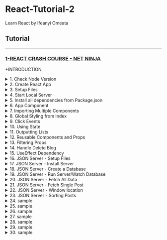 # React-Tutorial-2
Learn React by Ifeanyi Omeata

## Tutorial

---

### [1-REACT CRASH COURSE - NET NINJA](#)

+INTRODUCTION

<details>
  <summary>1. Check Node Version</summary>

```bash
node -v
```

</details>

<details>
  <summary>2. Create React App</summary>

```bash
npx create-react-app dojo-blog
```

</details>

<details>
  <summary>3. Setup Files</summary>

Index.js:

```Javascript
import React from 'react';
import ReactDOM from 'react-dom/client';
import './index.css';
import App from './App';

const root = ReactDOM.createRoot(document.getElementById('root'));
root.render(
  <React.StrictMode>
    <App />
  </React.StrictMode>
);

```

App.js:

```Javascript
import logo from './logo.svg';
import './App.css';

function App() {
  return (
    <div className="App">
      <header className="App-header">
        <img src={logo} className="App-logo" alt="logo" />
        <p>
          Edit <code>src/App.js</code> and save to reload.
        </p>
        <a
          className="App-link"
          href="https://reactjs.org"
          target="_blank"
          rel="noopener noreferrer"
        >
          Learn React
        </a>
      </header>
    </div>
  );
}

export default App;

```

Index.html:

```HTML
<!DOCTYPE html>
<html lang="en">
  <head>
    <meta charset="utf-8" />
    <link rel="icon" href="%PUBLIC_URL%/favicon.ico" />
    <meta name="viewport" content="width=device-width, initial-scale=1" />
    <meta name="theme-color" content="#000000" />
    <meta
      name="description"
      content="Web site created using create-react-app"
    />
    <link rel="apple-touch-icon" href="%PUBLIC_URL%/logo192.png" />
    <!--
      manifest.json provides metadata used when your web app is installed on a
      user's mobile device or desktop. See https://developers.google.com/web/fundamentals/web-app-manifest/
    -->
    <link rel="manifest" href="%PUBLIC_URL%/manifest.json" />
    <!--
      Notice the use of %PUBLIC_URL% in the tags above.
      It will be replaced with the URL of the `public` folder during the build.
      Only files inside the `public` folder can be referenced from the HTML.

      Unlike "/favicon.ico" or "favicon.ico", "%PUBLIC_URL%/favicon.ico" will
      work correctly both with client-side routing and a non-root public URL.
      Learn how to configure a non-root public URL by running `npm run build`.
    -->
    <title>React App</title>
  </head>
  <body>
    <noscript>You need to enable JavaScript to run this app.</noscript>
    <div id="root"></div>
    <!--
      This HTML file is a template.
      If you open it directly in the browser, you will see an empty page.

      You can add webfonts, meta tags, or analytics to this file.
      The build step will place the bundled scripts into the <body> tag.

      To begin the development, run `npm start` or `yarn start`.
      To create a production bundle, use `npm run build` or `yarn build`.
    -->
  </body>
</html>

```

</details>

<details>
  <summary>4. Start Local Server</summary>

```bash
npm run start
```

```Javascript
// Compiled successfully!

// You can now view dojo-blog in the browser.

//   Local:            http://localhost:3000
//   On Your Network:  http://192.168.178.68:3000

// Note that the development build is not optimized.
// To create a production build, use npm run build.

// webpack compiled successfully

```

</details>

<details>
  <summary>5. Install all dependencies from Package.json</summary>

```bash
npm install
```

</details>

<details>
  <summary>6. App Component</summary>

App.js:

```Javascript
import './App.css';

function App() {
  const title = 'Welcome to the new blog';
  const likes = 50;
  const person = { name: 'yoshi' , age: 30 };
  const link = 'http://www.google.com';

  return (
    <div className="App">
      <header className="App-header">
        <h1>App Component</h1>
        <h2>{ title}</h2>
        <p>Liked { likes } times</p>
        <p>{ person.name }</p>
        <p>{ 10 }</p>
        <p>{ "hello, ninjas" }</p>
        <p>{ [1,2,3,4,5] }</p>
        <p>{Math.random() * 10 }</p>

        <a href={link}>Google Site</a>
      </header>
    </div>
  );
}

export default App;
```

</details>

<details>
  <summary>7. Importing Multiple Components</summary>

App.js:

```Javascript
import './App.css';
import Navbar from './components/Navbar';
import Home from './components/Home';

function App() {

  return (
    <div className="App">
      <Navbar />
      <header className="content">
        <Home />
      </header>
    </div>
  );
}

export default App;
```

Navbar.js:

```Javascript
const Navbar = () => {
    return (
        <nav className="navbar">
            <h1>The Dojo Blog</h1>
            <div className="links">
                <a href="/">Home</a>
                <a href="/create" style={{
                    color: "white",
                    backgroundColor: "#f1356d",
                    borderRadius: "8px",
                    padding: "5px",
                    textDecoration: "none"
                }}>New Blog</a>
            </div>
        </nav>
    );
}

export default Navbar;
```

Home.js:

```Javascript
const Home = ()=> {
    return (
        <div className="home">
            <h2>This is the Homepage</h2>
        </div>
    );
}

export default Home;
```

</details>

<details>
  <summary>8. Global Styling from Index</summary>

Index.js:

```Javascript
import React from 'react';
import ReactDOM from 'react-dom/client';
import './index.css';
import App from './App';

const root = ReactDOM.createRoot(document.getElementById('root'));
root.render(
  <React.StrictMode>
    <App />
  </React.StrictMode>
);

```

App.js:

```Javascript
import Navbar from './components/Navbar';
import Home from './components/Home';

function App() {

  return (
    <div className="App">
      <Navbar />
      <header className="content">
        <Home />
      </header>
    </div>
  );
}

export default App;
```

Index.css:

```CSS
@import url('https://fonts.googleapis.com/css2?family=Quicksand:wght@300;400;500;600;700&display=swap');

/* base styles */
* {
  margin: 0;
  font-family: "Quicksand";
  color: #333;
}
.navbar {
  padding: 20px;
  display: flex;
  align-items: center;
  max-width: 600px;
  margin: 0 auto;
  border-bottom: 1px solid #f2f2f2;
}
.navbar h1 {
  color: #f1356d;
}
.navbar .links {
  margin-left: auto;
}
.navbar a {
  margin-left: 16px;
  text-decoration: none;
  padding: 6px;
}
.navbar a:hover {
  color: #f1356d;
}
.content {
  max-width: 600px;
  margin: 40px auto;
  padding: 20px;
}

```

</details>

<details>
  <summary>9. Click Events</summary>

Home.js:

```Javascript
const Home = ()=> {

    const handleClick = (e) => {
        console.log('hello, ninjas', e.target);
    }

    return (
        <div className="home">
            <h2>This is the Homepage</h2>
            <button onClick={handleClick}>Click me</button>
        </div>
    );
}

export default Home;
```

```Javascript
// hello, ninjas <button>Click me Again</button>
```

```Javascript
const Home = ()=> {

    const handleClick = (e) => {
        console.log('hello, ninjas', e.target);
    }

    const handleClickAgain = (e, name) => {
        console.log('hello ' + name);
        console.log(e.target);
    }

    return (
        <div className="home">
            <h2>This is the Homepage</h2>
            <button onClick={handleClick}>Click me</button>
            <button onClick={(e)=>handleClickAgain(e, 'Ben')}>Click me Again</button>
        </div>
    );
}

export default Home;
```

```Javascript
// hello Ben
// <button>Click me Again</button>
```

</details>

<details>
  <summary>10. Using State</summary>

Home.js:

```Javascript
import {useState} from 'react';

const Home = () => {

    const [name, setName] = useState('Andrew');

    const handleClick = (e) => {
        setName(e.target.value);
    }

    return (
        <div className="home">
            <h2>This is the Homepage</h2>
            <p>{name}</p>
            <button value='Mike' onClick={handleClick}>Click me</button>
        </div>
    );
}

export default Home;
```

```Javascript
import {useState} from 'react';

const Home = () => {

    const [name, setName] = useState('Andrew');
    const [age, setAge] = useState(25);

    const handleClick = (e) => {
        setName('Mike');
        setAge(30);
    }

    return (
        <div className="home">
            <h2>This is the Homepage</h2>
            <p>{ name } is { age } years old</p>
            <button onClick={handleClick}>Click me</button>
        </div>
    );
}

export default Home;
```

</details>

<details>
  <summary>11. Outputting Lists</summary>

Home.js:

```Javascript
import {useState} from 'react';

const Home = () => {

    const [blogs, setBlogs] = useState([
        {title: 'My new website', body: 'lorem ipsum...', author: 'mario', id: 1},
        {title: 'Welcome party!', body: 'lorem ipsum...', author: 'yoshi', id: 2},
        {title: 'Web dev top tips', body: 'lorem ipsum...', author: 'mario', id: 3}
    ]);

    return (
        <div className="home">
            {blogs.map((blog) => (
                <div className="blog-preview" key={blog.id}>
                    <h2>{ blog.title }</h2>
                    <p>Written by { blog.author }</p>
                </div>
            ))}
        </div>
    );
}

export default Home;
```

Index.css:

```css

/* blog previews / list */
.blog-preview {
  padding: 10px 16px;
  margin: 20px 0;
  border-bottom: 1px solid #fafafa;
}
.blog-preview:hover {
  box-shadow: 1px 3px 5px rgba(0,0,0,0.1);
}
.blog-preview h2 {
  font-size: 20px;
  color: #f1356d;
  margin-bottom: 8px;
}
```

</details>

<details>
  <summary>12. Reusable Components and Props</summary>

Home.js:

```Javascript
import {useState} from 'react';
import BlogList from './BlogList';

const Home = () => {

    const [blogs, setBlogs] = useState([
        {title: 'My new website', body: 'lorem ipsum...', author: 'mario', id: 1},
        {title: 'Welcome party!', body: 'lorem ipsum...', author: 'yoshi', id: 2},
        {title: 'Web dev top tips', body: 'lorem ipsum...', author: 'mario', id: 3}
    ]);

    return (
        <BlogList blogs={blogs} title="All Blogs!" />
    );
}

export default Home;
```

BlogList.js:

```Javascript
import React from 'react';

const BlogList = ({blogs, title}) => {
    // const blogs = props.blogs;
    // const title = props.title;

    return (
        <div className="home">
            <h2>{ title }</h2>
            {blogs.map((blog) => (
                <div className="blog-preview" key={blog.id}>
                    <h2>{ blog.title }</h2>
                    <p>Written by { blog.author }</p>
                </div>
            ))}
        </div>
     );
}

export default BlogList;
```

</details>

<details>
  <summary>13. Filtering Props</summary>

Home.js:

```Javascript
import {useState} from 'react';
import BlogList from './BlogList';

const Home = () => {

    const [blogs, setBlogs] = useState([
        {title: 'My new website', body: 'lorem ipsum...', author: 'mario', id: 1},
        {title: 'Welcome party!', body: 'lorem ipsum...', author: 'yoshi', id: 2},
        {title: 'Web dev top tips', body: 'lorem ipsum...', author: 'mario', id: 3}
    ]);

    return (
        <BlogList blogs={blogs.filter((blog) => blog.author === 'mario')} title="All Blogs!" />
    );
}

export default Home;
```

</details>

<details>
  <summary>14. Handle Delete Blog</summary>

Home.js:

```Javascript
import {useState} from 'react';
import BlogList from './BlogList';

const Home = () => {

    const [blogs, setBlogs] = useState([
        {title: 'My new website', body: 'lorem ipsum...', author: 'mario', id: 1},
        {title: 'Welcome party!', body: 'lorem ipsum...', author: 'yoshi', id: 2},
        {title: 'Web dev top tips', body: 'lorem ipsum...', author: 'mario', id: 3}
    ]);

    const handleDelete = (id)=> {
        const newBlogs = blogs.filter(blog => blog.id !== id);
        setBlogs(newBlogs);
    }

    return (
        <div className="home">
            <BlogList blogs={blogs} title="All Blogs!" handleDelete={handleDelete}/>
        </div>
    );
}

export default Home;
```

BlogList.js:

```Javascript
import React from 'react';

const BlogList = ({blogs, title, handleDelete}) => {

    return (
        <div className="blog-list">
            <h2>{ title }</h2>
            {blogs.map((blog) => (
                <div className="blog-preview" key={blog.id}>
                    <h2>{ blog.title }</h2>
                    <p>Written by { blog.author }</p>
                    <button onClick={()=>handleDelete(blog.id)}>Delete Blog</button>
                </div>
            ))}
        </div>
     );
}

export default BlogList;
```

</details>

<details>
  <summary>15. UseEffect Dependency</summary>

Home.js:

```Javascript
import { useEffect, useState } from "react";
import BlogList from "./BlogList";

const Home = () => {
    const [blogs, setBlogs] = useState([
        { title: "My new website", body: "lorem ipsum...", author: "mario", id: 1 },
        { title: "Welcome party!", body: "lorem ipsum...", author: "yoshi", id: 2 },
        { title: "Web dev top tips", body: "lorem ipsum...", author: "mario", id: 3},
    ]);

    const [name, setName] = useState('mario');

    const handleDelete = (id) => {
        const newBlogs = blogs.filter((blog) => blog.id !== id);
        setBlogs(newBlogs);
    };

    useEffect(() => {
        console.log("use effect ran");
        console.log(name);
    },[name]);

    return (
        <div className="home">
            <BlogList blogs={blogs} title="All Blogs!" handleDelete={handleDelete} />
            <button onClick={() => setName('luigi')}>change name</button>
            <p>{ name }</p>
        </div>
    );
};

export default Home;
```

</details>

<details>
  <summary>16. JSON Server - Setup Files</summary>

index.html:

```html
<html lang="en">
<head>
  <meta charset="UTF-8">
  <meta name="viewport" content="width=device-width, initial-scale=1.0">
  <link rel="stylesheet" href="styles.css">
  <title>JSON Server</title>
</head>
<body>

  <nav>
    <h1>All Blogs</h1>
    <a href="/create.html">Add a new blog</a>
  </nav>

  <div class="blogs">
    <!-- inject blogs here from js -->
  </div>

  <script src="js/index.js"></script>
</body>
</html>
```

create.html:

```html
<html lang="en">
<head>
  <meta charset="UTF-8">
  <meta name="viewport" content="width=device-width, initial-scale=1.0">
  <link rel="stylesheet" href="styles.css">
  <title>JSON Server</title>
</head>
<body>

  <h1>Create a New Blog</h1>

  <form>
    <input type="text" name="title" required placeholder="Blog title">
    <textarea name="body" required placeholder="Blog body"></textarea>
    <button>Create</button>
  </form>

  <script src="js/create.js"></script>
</body>
</html>
```

details.html:

```html
<html lang="en">
<head>
  <meta charset="UTF-8">
  <meta name="viewport" content="width=device-width, initial-scale=1.0">
  <link rel="stylesheet" href="styles.css">
  <title>JSON Server</title>
</head>
<body>

  <div class="details">
    <!-- inject blog details here -->
  </div>

  <script src="js/details.js"></script>
</body>
</html>
```

styles.css:

```css
@import url('https://fonts.googleapis.com/css2?family=Roboto:wght@300;400;500;700&display=swap');

/* base styles */
body {
  background: #eee;
  font-family: 'Roboto';
  color: #444;
  max-width: 960px;
  margin: 100px auto;
  padding: 10px;
}
nav {
  display: flex;
  justify-content: space-between;
}
nav h1 {
  margin: 0;
}
nav a {
  color: white;
  text-decoration: none;
  background: #36cca2;
  padding: 10px;
  border-radius: 10px;
}
form {
  max-width: 500px;
}
input, textarea {
  display: block;
  margin: 16px 0;
  padding: 6px 10px;
  width: 100%;
  border: 1px solid #ddd;
  font-family: 'Roboto';
}
textarea {
  min-height:200px;
}
```

js/index.js

```Javascript
// javascript for index.html
```

js/create.js:

```Javascript
// javascript for create.html
```

js/details.js:

```Javascript
// javascript for details.html
```

</details>

<details>
  <summary>17. JSON Server - Install Server</summary>

```bash
# Install JSON Server Globally
npm install -g json-server

# #Install JSON Server Locally
npm install json-server

# Check JSON Server version
json-server --version

# Run JSON server
json-server --watch db.json
json-server --watch db.json --port 3004
```

</details>

<details>
  <summary>18. JSON Server - Create a Database</summary>

data/db.json:

```Json
{
  "posts": [
    {
      "id": 1,
      "likes": 30,
      "title": "Welcome to the new blog",
      "body": "Lorem ninja ipsum dolor sit amet, consectetuer adipiscing elit, sed diam nonummy nibh euismod tincidunt ut laoreet dolore magna aliquam erat volutpat."
    },
    {
      "id": 2,
      "likes": 15,
      "title": "How to be a Net Ninja",
      "body": "Lorem ninja ipsum dolor sit amet, consectetuer adipiscing elit, sed diam nonummy nibh euismod tincidunt ut laoreet dolore magna aliquam erat volutpat."
    },
    {
      "title": "New Vue course coming soon!",
      "body": "Lorem ninja ipsum dolor sit amet, consectetuer adipiscing elit, sed diam nonummy nibh euismod tincidunt ut laoreet dolore magna aliquam erat volutpat.",
      "likes": 20,
      "id": 3
    },
    {
      "title": "Mario Kart Live review",
      "body": "Lorem ninja ipsum dolor sit amet, consectetuer adipiscing elit, sed diam nonummy nibh euismod tincidunt ut laoreet dolore magna aliquam erat volutpat.",
      "likes": 69,
      "id": 4
    }
  ],
  "polls": [
    {
      "id": 1,
      "question": "Do you prefer Vue or React?",
      "answerA": "Vue",
      "answerB": "React"
    }
  ]
}

```

</details>

<details>
  <summary>19. JSON Server - Run Server/Watch Database</summary>

```bash
# Run JSON server
json-server --watch data/db.json
json-server --watch data/db.json --port 3004
```

```javascript
// \{^_^}/ hi!

//   Loading data/db.json
//   Done

//   Resources
//   http://localhost:3000/posts
//   http://localhost:3000/polls

//   Home
//   http://localhost:3000

//   Type s + enter at any time to create a snapshot of the database
//   Watching...
```

</details>

<details>
  <summary>20. JSON Server - Fetch All Data</summary>

Index.html:

```html
<html lang="en">
<head>
  <meta charset="UTF-8">
  <meta name="viewport" content="width=device-width, initial-scale=1.0">
  <link rel="stylesheet" href="styles.css">
  <title>JSON Server</title>
</head>
<body>

  <nav>
    <h1>All Blogs</h1>
    <a href="/create.html">Add a new blog</a>
  </nav>

  <div class="blogs">
    <!-- inject blogs here from js -->
  </div>

  <script src="js/index.js"></script>
</body>
</html>
```

js/index.js:

```javascript
// javascript for index.html
const container = document.querySelector('.blogs');
const pathname = window.location.pathname;
const filename = pathname.slice(pathname.lastIndexOf('/') + 1);
const dirname = pathname.slice(0, pathname.lastIndexOf('/'));

const renderPosts = async () => {
  let uri = 'http://localhost:3000/posts';

  const res = await fetch(uri);
  const posts = await res.json();

  let template = '';
  posts.forEach(post => {
    template += `
      <div class="post">
        <h2>${post.title}</h2>
        <p><small>${post.likes} likes</small></p>
        <p>${post.body.slice(0, 200)}...</p>
        <a href="${dirname}/details.html?id=${post.id}">Read more</a>
      </div>
    `
  });

  container.innerHTML = template;
}

window.addEventListener('DOMContentLoaded', () => renderPosts());
```

styles.css:

```css
/* post list */
.post {
  padding: 16px;
  background: white;
  border-radius: 10px;
  margin: 20px 0;
}
.post h2 {
  margin: 0;
}
.post p {
  margin-top: 0;
}
.post a {
  color: #36cca2;
}

```

</details>

<details>
  <summary>21. JSON Server - Fetch Single Post </summary>

details.html:

```html
<html lang="en">
<head>
  <meta charset="UTF-8">
  <meta name="viewport" content="width=device-width, initial-scale=1.0">
  <link rel="stylesheet" href="styles.css">
  <title>JSON Server</title>
</head>
<body>

  <div class="details">
    <!-- inject blog details here -->
  </div>

  <script src="js/details.js"></script>
</body>
</html>
```

js/details.js:

```javascript
// javascript for details.html
const id = new URLSearchParams(window.location.search).get('id');
const container = document.querySelector('.details');
const pathname = window.location.pathname;
const filename = pathname.slice(pathname.lastIndexOf('/') + 1);
const dirname = pathname.slice(0, pathname.lastIndexOf('/'));

const renderDetails = async () => {
  const res = await fetch('http://localhost:3000/posts/' + id);
  if (!res.ok) {
    window.location.replace(`${dirname}/index.html`);
  }
  const post = await res.json();

  const template = `
    <h1>${post.title}</h1>
    <p>${post.body}</p>
  `

  container.innerHTML = template;
}

window.addEventListener('DOMContentLoaded', renderDetails);

```

</details>

<details>
  <summary>22. JSON Server - Window location</summary>

```javascript
// window.location.href returns the href (URL) of the current page
// window.location.hostname returns the domain name of the web host
// window.location.pathname returns the path and filename of the current page
// window.location.protocol returns the web protocol used (http: or https:)
// window.location.assign() loads a new document
```

```Javascript
const pathname = window.location.pathname;
const filename = pathname.slice(pathname.lastIndexOf('/') + 1);
const dirname = pathname.slice(0, pathname.lastIndexOf('/'));
```

</details>

<details>
  <summary>23. JSON Server - Sorting Posts</summary>

```Javascript
let uri = 'http://localhost:3000/posts?_sort=likes&_order=desc';
```

Index.js:

```Javascript
// javascript for index.html
const container = document.querySelector('.blogs');
const pathname = window.location.pathname;
const filename = pathname.slice(pathname.lastIndexOf('/') + 1);
const dirname = pathname.slice(0, pathname.lastIndexOf('/'));

const renderPosts = async () => {
  let uri = 'http://localhost:3000/posts?_sort=likes&_order=desc';

  const res = await fetch(uri);
  const posts = await res.json();

  let template = '';
  posts.forEach(post => {
    template += `
      <div class="post">
        <h2>${post.title}</h2>
        <p><small>${post.likes} likes</small></p>
        <p>${post.body.slice(0, 200)}...</p>
        <a href="${dirname}/details.html?id=${post.id}">Read more</a>
      </div>
    `
  });

  container.innerHTML = template;
}

window.addEventListener('DOMContentLoaded', () => renderPosts());
```

</details>

<details>
  <summary>24. sample</summary>



```Javascript

```

```Javascript

```

```Javascript

```

</details>

<details>
  <summary>25. sample</summary>



```Javascript

```

```Javascript

```

```Javascript

```

</details>

<details>
  <summary>26. sample</summary>



```Javascript

```

```Javascript

```

```Javascript

```

</details>

<details>
  <summary>27. sample</summary>



```Javascript

```

```Javascript

```

```Javascript

```

</details>

<details>
  <summary>28. sample</summary>



```Javascript

```

```Javascript

```

```Javascript

```

</details>

<details>
  <summary>29. sample</summary>



```Javascript

```

```Javascript

```

```Javascript

```

</details>

<details>
  <summary>30. sample</summary>



```Javascript

```

```Javascript

```

```Javascript

```

</details>

